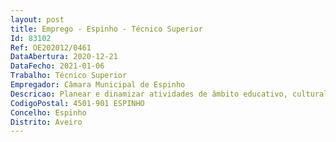 ```yaml
--- 
layout: post
title: Emprego - Espinho - Técnico Superior
Id: 83102
Ref: OE202012/0461
DataAbertura: 2020-12-21
DataFecho: 2021-01-06
Trabalho: Técnico Superior
Empregador: Câmara Municipal de Espinho
Descricao: Planear e dinamizar atividades de âmbito educativo, cultural e científico  promover as atividades realizadas no Centro Multimeios 
CodigoPostal: 4501-901 ESPINHO
Concelho: Espinho
Distrito: Aveiro
--- 
```

